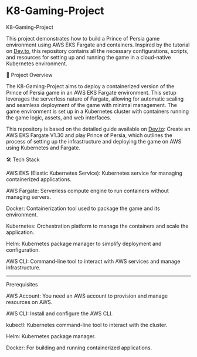 # K8-Gaming-Project
K8-Gaming-Project

This project demonstrates how to build a Prince of Persia game environment using AWS EKS Fargate and containers. Inspired by the tutorial on [Dev.to](https://dev.to/aws-builders/create-an-aws-eks-fargate-v130-and-play-prince-of-persia--a40), this repository contains all the necessary configurations, scripts, and resources for setting up and running the game in a cloud-native Kubernetes environment.

📜 Project Overview

The K8-Gaming-Project aims to deploy a containerized version of the Prince of Persia game in an AWS EKS Fargate environment. This setup leverages the serverless nature of Fargate, allowing for automatic scaling and seamless deployment of the game with minimal management. The game environment is set up in a Kubernetes cluster with containers running the game logic, assets, and web interfaces.

This repository is based on the detailed guide available on [Dev.to](https://dev.to/aws-builders/create-an-aws-eks-fargate-v130-and-play-prince-of-persia--a40): Create an AWS EKS Fargate V1.30 and play Prince of Persia, which outlines the process of setting up the infrastructure and deploying the game on AWS using Kubernetes and Fargate.

🛠️ Tech Stack 

AWS EKS (Elastic Kubernetes Service): Kubernetes service for managing containerized applications. 

AWS Fargate: Serverless compute engine to run containers without managing servers. 

Docker: Containerization tool used to package the game and its environment. 

Kubernetes: Orchestration platform to manage the containers and scale the application. 

Helm: Kubernetes package manager to simplify deployment and configuration. 

AWS CLI: Command-line tool to interact with AWS services and manage infrastructure.

--------------------------------------------------------------------------------------------------------

Prerequisites 

AWS Account: You need an AWS account to provision and manage resources on AWS. 

AWS CLI: Install and configure the AWS CLI. 

kubectl: Kubernetes command-line tool to interact with the cluster. 

Helm: Kubernetes package manager. 

Docker: For building and running containerized applications. 